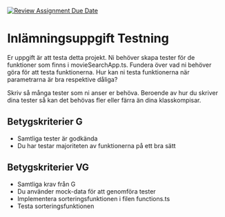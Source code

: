 [![Review Assignment Due Date](https://classroom.github.com/assets/deadline-readme-button-22041afd0340ce965d47ae6ef1cefeee28c7c493a6346c4f15d667ab976d596c.svg)](https://classroom.github.com/a/GHwRJ7BA)
# Inlämningsuppgift Testning

Er uppgift är att testa detta projekt. Ni behöver skapa tester för de funktioner som finns i movieSearchApp.ts. Fundera över vad ni behöver göra för att testa funktionerna. Hur kan ni testa funktionerna när parametrarna är bra respektive dåliga?

Skriv så många tester som ni anser er behöva. Beroende av hur du skriver dina tester så kan det behövas fler eller färra än dina klasskompisar.

## Betygskriterier G

- Samtliga tester är godkända
- Du har testar majoriteten av funktionerna på ett bra sätt

## Betygskriterier VG

- Samtliga krav från G
- Du använder mock-data för att genomföra tester
- Implementera sorteringsfunktionen i filen functions.ts
- Testa sorteringsfunktionen